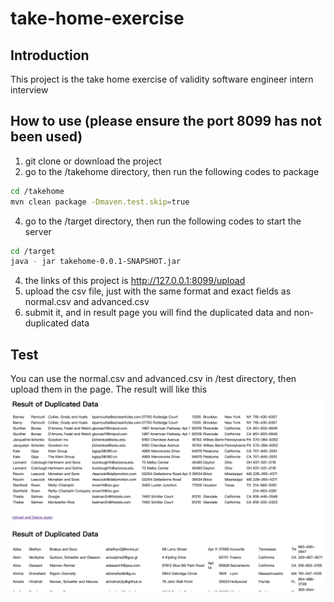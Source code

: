 # take-home-exercise

## Introduction
This project is the take home exercise of validity software engineer intern interview

## How to use (please ensure the port 8099 has not been used)
1. git clone or download the project
2. go to the /takehome directory, then run the following codes to package
```Bash
cd /takehome
mvn clean package -Dmaven.test.skip=true
```
4. go to the /target directory, then run the following codes to start the server
```Bash
cd /target
java - jar takehome-0.0.1-SNAPSHOT.jar
```
4. the links of this project is http://127.0.0.1:8099/upload
5. upload the csv file, just with the same format and exact fields as normal.csv and advanced.csv
6. submit it, and in result page you will find the duplicated data and non-duplicated data

## Test
You can use the normal.csv and advanced.csv in /test directory, then upload them in the page.
The result will like this
![result](test/resultDemo.png)

